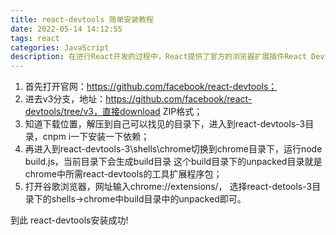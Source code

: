 ```yaml
---
title: react-devtools 简单安装教程
date: 2022-05-14 14:12:55
tags: react
categories: JavaScript
description: 在进行React开发的过程中，React提供了官方的浏览器扩展插件React Devtools调试工具。
---
```


1. 首先打开官网：https://github.com/facebook/react-devtools；
2. 进去v3分支，地址：https://github.com/facebook/react-devtools/tree/v3，直接download ZIP格式；
3. 知道下载位置，解压到自己可以找见的目录下，进入到react-devtools-3目录，cnpm i一下安装一下依赖；
4. 再进入到react-devtools-3\shells\chrome切换到chrome目录下，运行node build.js，当前目录下会生成build目录 这个build目录下的unpacked目录就是chrome中所需react-devtools的工具扩展程序包；
5. 打开谷歌浏览器，网址输入chrome://extensions/， 选择react-detools-3目录下的shells->chrome中build目录中的unpacked即可。

到此 react-devtools安装成功!


